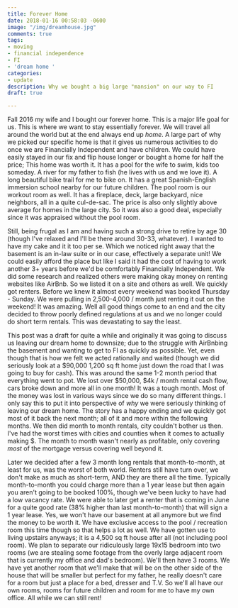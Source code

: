 ```yaml
---
title: Forever Home
date: 2018-01-16 00:58:03 -0600
image: "/img/dreamhouse.jpg"
comments: true
tags:
- moving
- financial independence
- FI
- 'dream home '
categories:
- update
description: Why we bought a big large "mansion" on our way to FI
draft: true

---
```

Fall 2016 my wife and I bought our forever home. This is a major life goal for us. This is where we want to stay essentially forever. We will travel all around the world but at the end always end up _home_. A large part of why we picked our specific home is that it gives us numerous activities to do once we are Financially Independent and have children.  We could have easily stayed in our fix and flip house longer or bought a home for half the price; This home was worth it. It has a pool for the wife to swim, kids too someday. A river for my father to fish (he lives with us and we love it). A long beautiful bike trail for me to bike on. It has a great Spanish-English immersion school nearby for our future children. The pool room is our workout room as well. It has a fireplace, deck, large backyard, nice neighbors, all in a quite cul-de-sac. The price is also only slightly above average for homes in the large city. So it was also a good deal, especially since it was appraised without the pool room.

Still, being frugal as I am and having such a strong drive to retire by age 30 (though I've relaxed and I'll be there around 30-33, whatever). I wanted to have my cake and it it too per se. Which we noticed right away that the basement is an in-law suite or in our case, effectively a separate unit! We could easily afford the place but like I said it had the cost of having to work another 3+ years before we'd be comfortably Financially Independent. We did some research and realized others were making okay money on renting websites like AirBnb. So we listed it on a site and others as well. We quickly got renters. Before we knew it almost every weekend was booked Thursday - Sunday.  We were pulling in 2,500-4,000 / month just renting it out on the weekend! It was amazing. Well all good things come to an end and the city decided to throw poorly defined regulations at us and we no longer could do short term rentals. This was devastating to say the least.

This post was a draft for quite a while and originally it was going to discuss us leaving our dream home to downsize; due to the struggle with AirBnbing the basement and wanting to get to FI as quickly as possible. Yet, even though that is how we felt we acted rationally and waited (though we did seriously look at a $90,000 1,200 sq ft home just down the road that I was going to buy for cash). This was around the same 1-2 month period that everything went to pot. We lost over $50,000, $4k / month rental cash flow, cars broke down and more all in one month! It was a tough month. Most of the money was lost in various ways since we do so many different things. I only say this to put it into perspective of _why_ we were seriously thinking of leaving our dream home. The story has a happy ending and we quickly got most of it back the next month; all of it and more within the following months. We then did month to month rentals, city couldn't bother us then. I've had the worst times with cities and counties when it comes to actually making $. The month to month wasn't nearly as profitable, only covering _most_ of the mortgage versus covering well beyond it.

Later we decided after a few 3 month long rentals that month-to-month, at least for us, was the worst of both world. Renters still have turn over, we don't make as much as short-term, AND they are there all the time. Typically month-to-month you could charge more than a 1 year lease but then again you aren't going to be booked 100%, though we've been lucky to have had a low vacancy rate. We were able to later get a renter that is coming in June for a quite good rate (38% higher than last month-to-month) that will sign a 1 year lease. Yes, we won't have our basement at all anymore but we find the money to be worth it. We have exclusive access to the pool / recreation room this time though so that helps a lot as well. We have gotten use to living upstairs anyways; it is a 4,500 sq ft house after all (not including pool room). We plan to separate our ridiculously large 19x15 bedroom into two rooms (we are stealing some footage from the overly large adjacent room that is currently my office and dad's bedroom). We'll then have 3 rooms. We have yet another room that we'll make that will be on the other side of the house that will be smaller but perfect for my father, he really doesn't care for a room but just a place for a bed, dresser and T.V. So we'll all have our own rooms, rooms for future children and room for me to have my own office. All while we can still rent!